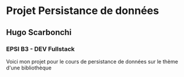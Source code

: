 
# Projet Persistance de données
## Hugo Scarbonchi
### EPSI B3 - DEV Fullstack

Voici mon projet pour le cours de persistance de données sur le thème d'une bibliothèque
